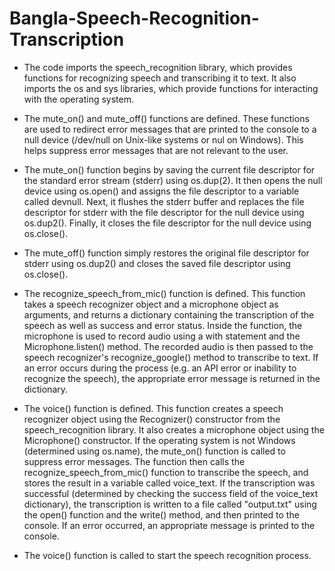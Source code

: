 # Bangla-Speech-Recognition-Transcription

- The code imports the speech_recognition library, which provides functions for recognizing speech and transcribing it to text. It also imports the os and sys libraries, which provide functions for interacting with the operating system.

- The mute_on() and mute_off() functions are defined. These functions are used to redirect error messages that are printed to the console to a null device (/dev/null on Unix-like systems or nul on Windows). This helps suppress error messages that are not relevant to the user.

- The mute_on() function begins by saving the current file descriptor for the standard error stream (stderr) using os.dup(2). It then opens the null device using os.open() and assigns the file descriptor to a variable called devnull. Next, it flushes the stderr buffer and replaces the file descriptor for stderr with the file descriptor for the null device using os.dup2(). Finally, it closes the file descriptor for the null device using os.close().

- The mute_off() function simply restores the original file descriptor for stderr using os.dup2() and closes the saved file descriptor using os.close().

- The recognize_speech_from_mic() function is defined. This function takes a speech recognizer object and a microphone object as arguments, and returns a dictionary containing the transcription of the speech as well as success and error status. Inside the function, the microphone is used to record audio using a with statement and the Microphone.listen() method. The recorded audio is then passed to the speech recognizer's recognize_google() method to transcribe to text. If an error occurs during the process (e.g. an API error or inability to recognize the speech), the appropriate error message is returned in the dictionary.

- The voice() function is defined. This function creates a speech recognizer object using the Recognizer() constructor from the speech_recognition library. It also creates a microphone object using the Microphone() constructor. If the operating system is not Windows (determined using os.name), the mute_on() function is called to suppress error messages. The function then calls the recognize_speech_from_mic() function to transcribe the speech, and stores the result in a variable called voice_text. If the transcription was successful (determined by checking the success field of the voice_text dictionary), the transcription is written to a file called "output.txt" using the open() function and the write() method, and then printed to the console. If an error occurred, an appropriate message is printed to the console.

- The voice() function is called to start the speech recognition process.
